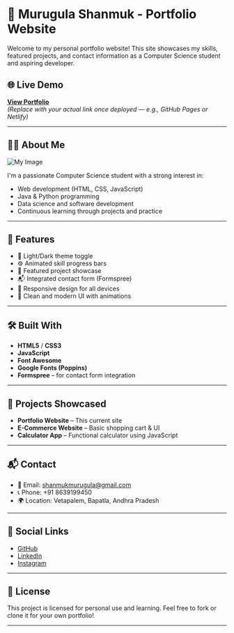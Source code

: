 # 💼 Murugula Shanmuk - Portfolio Website

Welcome to my personal portfolio website! This site showcases my skills, featured projects, and contact information as a Computer Science student and aspiring developer.

## 🌐 Live Demo

**[View Portfolio](https://yourdomain.com)**  
*(Replace with your actual link once deployed — e.g., GitHub Pages or Netlify)*

---

## 🧑‍💻 About Me
![My Image](https://raw.githubusercontent.com/shanmukmurugula/your-repo/main/assets/img_3.jpeg)


I'm a passionate Computer Science student with a strong interest in:
- Web development (HTML, CSS, JavaScript)
- Java & Python programming
- Data science and software development
- Continuous learning through projects and practice

---

## 🚀 Features

- 🌙 Light/Dark theme toggle
- ⚙️ Animated skill progress bars
- 📁 Featured project showcase
- 📬 Integrated contact form (Formspree)
- 📱 Responsive design for all devices
- 🎯 Clean and modern UI with animations

---

## 🛠️ Built With

- **HTML5** / **CSS3**
- **JavaScript**
- **Font Awesome**
- **Google Fonts (Poppins)**
- **Formspree** – for contact form integration

---

## 📂 Projects Showcased

- **Portfolio Website** – This current site
- **E-Commerce Website** – Basic shopping cart & UI
- **Calculator App** – Functional calculator using JavaScript

---

## 📬 Contact

- 📧 Email: [shanmukmurugula@gmail.com](mailto:shanmukmurugula@gmail.com)
- 📞 Phone: +91 8639199450
- 🌍 Location: Vetapalem, Bapatla, Andhra Pradesh

---

## 🔗 Social Links

- [GitHub](https://github.com/shanmukmurugula)
- [LinkedIn](https://www.linkedin.com/in/shanmuk-murugula-702587264/)
- [Instagram](https://www.instagram.com/code_with_shannu/)

---

## 📄 License

This project is licensed for personal use and learning. Feel free to fork or clone it for your own portfolio!

---

